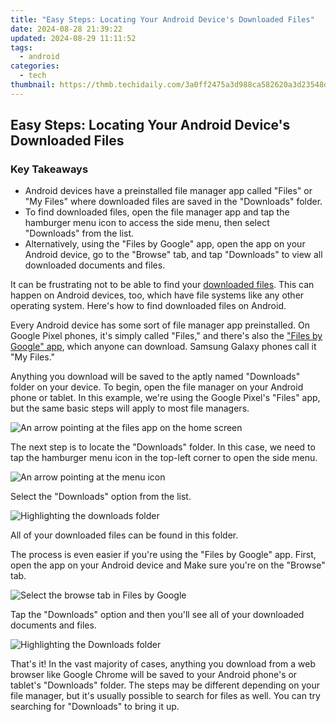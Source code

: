 ```yaml
---
title: "Easy Steps: Locating Your Android Device's Downloaded Files"
date: 2024-08-28 21:39:22
updated: 2024-08-29 11:11:52
tags:
  - android
categories:
  - tech
thumbnail: https://thmb.techidaily.com/3a0ff2475a3d988ca582620a3d23548d82c16dbdfb31f6e8194792291b9fef05.jpg
---
```


## Easy Steps: Locating Your Android Device's Downloaded Files

### Key Takeaways

* Android devices have a preinstalled file manager app called "Files" or "My Files" where downloaded files are saved in the "Downloads" folder.
* To find downloaded files, open the file manager app and tap the hamburger menu icon to access the side menu, then select "Downloads" from the list.
* Alternatively, using the "Files by Google" app, open the app on your Android device, go to the "Browse" tab, and tap "Downloads" to view all downloaded documents and files.

 It can be frustrating not to be able to find your [downloaded files](https://some-techniques.techidaily.com/new-expert-filmmakers-speedy-setup-secrets-for-diy-projects/). This can happen on Android devices, too, which have file systems like any other operating system. Here's how to find downloaded files on Android.

 Every Android device has some sort of file manager app preinstalled. On Google Pixel phones, it's simply called "Files," and there's also the ["Files by Google" app](https://www.anrdoezrs.net/links/3607085/type/dlg/sid/UUhtgUeUpU211605/https://play.google.com/store/apps/details?id=com.google.android.apps.nbu.files), which anyone can download. Samsung Galaxy phones call it "My Files."

 Anything you download will be saved to the aptly named "Downloads" folder on your device. To begin, open the file manager on your Android phone or tablet. In this example, we're using the Google Pixel's "Files" app, but the same basic steps will apply to most file managers.

![An arrow pointing at the files app on the home screen](https://static1.howtogeekimages.com/wordpress/wp-content/uploads/2023/11/find-downloads-android-2.png) 

 The next step is to locate the "Downloads" folder. In this case, we need to tap the hamburger menu icon in the top-left corner to open the side menu.

![An arrow pointing at the menu icon](https://static1.howtogeekimages.com/wordpress/wp-content/uploads/2023/11/find-downloads-android-3.png) 

 Select the "Downloads" option from the list.

![Highlighting the downloads folder](https://static1.howtogeekimages.com/wordpress/wp-content/uploads/2023/11/find-downloads-android-4.png) 

 All of your downloaded files can be found in this folder.

 The process is even easier if you're using the "Files by Google" app. First, open the app on your Android device and Make sure you're on the "Browse" tab.

![Select the browse tab in Files by Google](https://static1.howtogeekimages.com/wordpress/wp-content/uploads/2023/11/find-downloads-android-5.png) 

 Tap the "Downloads" option and then you'll see all of your downloaded documents and files.

![Highlighting the Downloads folder](https://static1.howtogeekimages.com/wordpress/wp-content/uploads/2023/11/find-downloads-android-1.png) 

 That's it! In the vast majority of cases, anything you download from a web browser like Google Chrome will be saved to your Android phone's or tablet's "Downloads" folder. The steps may be different depending on your file manager, but it's usually possible to search for files as well. You can try searching for "Downloads" to bring it up.

<ins class="adsbygoogle"
     style="display:block"
     data-ad-format="autorelaxed"
     data-ad-client="ca-pub-7571918770474297"
     data-ad-slot="1223367746"></ins>



<ins class="adsbygoogle"
     style="display:block"
     data-ad-client="ca-pub-7571918770474297"
     data-ad-slot="8358498916"
     data-ad-format="auto"
     data-full-width-responsive="true"></ins>
